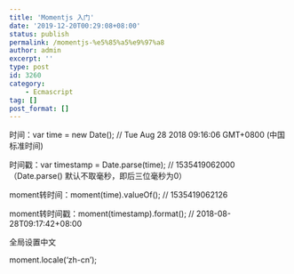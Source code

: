 ```yaml
---
title: 'Momentjs 入门'
date: '2019-12-20T00:29:08+08:00'
status: publish
permalink: /momentjs-%e5%85%a5%e9%97%a8
author: admin
excerpt: ''
type: post
id: 3260
category:
    - Ecmascript
tag: []
post_format: []
---
```

时间：var time = new Date(); // Tue Aug 28 2018 09:16:06 GMT+0800 (中国标准时间)

时间戳：var timestamp = Date.parse(time); // 1535419062000 （Date.parse() 默认不取毫秒，即后三位毫秒为0）

moment转时间：moment(time).valueOf(); // 1535419062126

moment转时间戳：moment(timestamp).format(); // 2018-08-28T09:17:42+08:00

全局设置中文

moment.locale(‘zh-cn’);